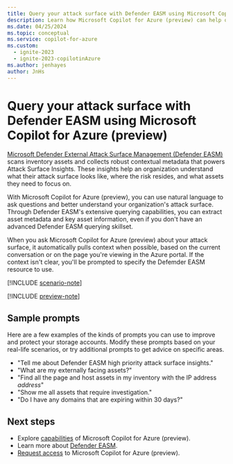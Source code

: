 ```yaml
---
title: Query your attack surface with Defender EASM using Microsoft Copilot for Azure (preview)
description: Learn how Microsoft Copilot for Azure (preview) can help query Attack Surface Insights from Defender EASM.
ms.date: 04/25/2024
ms.topic: conceptual
ms.service: copilot-for-azure
ms.custom:
  - ignite-2023
  - ignite-2023-copilotinAzure
ms.author: jenhayes
author: JnHs
---
```


# Query your attack surface with Defender EASM using Microsoft Copilot for Azure (preview)

[Microsoft Defender External Attack Surface Management (Defender EASM)](/azure/external-attack-surface-management/overview) scans inventory assets and collects robust contextual metadata that powers Attack Surface Insights. These insights help an organization understand what their attack surface looks like, where the risk resides, and what assets they need to focus on.

With Microsoft Copilot for Azure (preview), you can use natural language to ask questions and better understand your organization's attack surface. Through Defender EASM's extensive querying capabilities, you can extract asset metadata and key asset information, even if you don't have an advanced Defender EASM querying skillset.

When you ask Microsoft Copilot for Azure (preview) about your attack surface, it automatically pulls context when possible, based on the current conversation or on the page you're viewing in the Azure portal. If the context isn't clear, you'll be prompted to specify the Defemder EASM resource to use.

[!INCLUDE [scenario-note](includes/scenario-note.md)]

[!INCLUDE [preview-note](includes/preview-note.md)]

## Sample prompts

Here are a few examples of the kinds of prompts you can use to improve and protect your storage accounts. Modify these prompts based on your real-life scenarios, or try additional prompts to get advice on specific areas.

- "Tell me about Defender EASM high priority attack surface insights."
- "What are my externally facing assets?"
- "Find all the page and host assets in my inventory with the IP address *address*"
- "Show me all assets that require investigation."
- "Do I have any domains that are expiring within 30 days?"

## Next steps

- Explore [capabilities](capabilities.md) of Microsoft Copilot for Azure (preview).
- Learn more about [Defender EASM](/azure/external-attack-surface-management/overview).
- [Request access](https://aka.ms/MSCopilotforAzurePreview) to Microsoft Copilot for Azure (preview).
